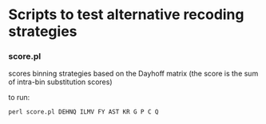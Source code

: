 # Scripts to test alternative recoding strategies

### score.pl 
scores binning strategies based on the Dayhoff matrix (the score is the sum of intra-bin substitution scores)

to run:

`perl score.pl DEHNQ ILMV FY AST KR G P C Q`
